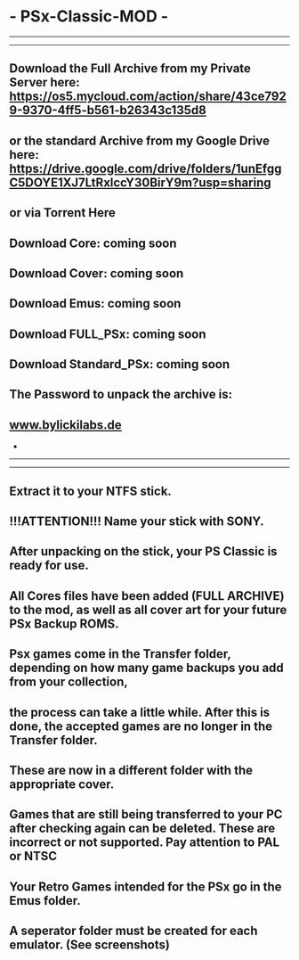# - PSx-Classic-MOD -
-----------------
-----------------
Download the Full Archive from my Private Server here: https://os5.mycloud.com/action/share/43ce7929-9370-4ff5-b561-b26343c135d8
-
or the standard Archive from my Google Drive here: https://drive.google.com/drive/folders/1unEfggC5DOYE1XJ7LtRxlccY30BirY9m?usp=sharing
-
or via Torrent Here
-
Download Core: coming soon
-
Download Cover: coming soon
-
Download Emus: coming soon
-
Download FULL_PSx: coming soon
-
Download Standard_PSx: coming soon
-
The Password to unpack the archive is: 
-
www.bylickilabs.de
-
-
-------------------
-------------------
Extract it to your NTFS stick.
-
!!!ATTENTION!!! 
Name your stick with SONY.
-
After unpacking on the stick, your PS Classic is ready for use.
-
All Cores files have been added (FULL ARCHIVE) to the mod, as well as all cover art for your future PSx Backup ROMS. 
-
Psx games come in the Transfer folder, depending on how many game backups you add from your collection,
-
the process can take a little while. After this is done, the accepted games are no longer in the Transfer folder.
-
These are now in a different folder with the appropriate cover.
-
Games that are still being transferred to your PC after checking again can be deleted. These are incorrect or not supported. Pay attention to PAL or NTSC
-
Your Retro Games intended for the PSx go in the Emus folder.
-
A seperator folder must be created for each emulator. 
(See screenshots)
-
